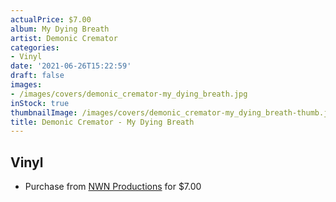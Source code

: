 ```yaml
---
actualPrice: $7.00
album: My Dying Breath
artist: Demonic Cremator
categories:
- Vinyl
date: '2021-06-26T15:22:59'
draft: false
images:
- /images/covers/demonic_cremator-my_dying_breath.jpg
inStock: true
thumbnailImage: /images/covers/demonic_cremator-my_dying_breath-thumb.jpg
title: Demonic Cremator - My Dying Breath
---
```


## Vinyl
* Purchase from [NWN Productions](http://shop.nwnprod.com/index.php?route=product/product&path=76&product_id=1315&sort=pd.name&order=ASC) for $7.00

